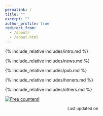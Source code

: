 ```yaml
---
permalink: /
title: ""
excerpt: ""
author_profile: true
redirect_from: 
  - /about/
  - /about.html
---
```


<span class='anchor' id='about-me'></span>

{% include_relative includes/intro.md %}

{% include_relative includes/news.md %}

{% include_relative includes/pub.md %}

{% include_relative includes/honers.md %}

{% include_relative includes/others.md %}

<a href="https://info.flagcounter.com/RpBh"><img src="https://s01.flagcounter.com/countxl/RpBh/bg_FFFFFF/txt_000000/border_CCCCCC/columns_8/maxflags_30/viewers_0/labels_1/pageviews_1/flags_1/percent_0/" alt="Free counters!" border="0"></a>

<script type='text/javascript' id='clustrmaps' src='//cdn.clustrmaps.com/map_v2.js?cl=ffffff&w=486&t=tt&d=delbcR5F-4JyHOBOX_RBwwElRbRXtcFtYvUEyDbPl60&co=2d78ad&cmo=3acc3a&cmn=ff5353&ct=ffffff'></script>

<div style="text-align: center; font-size: small;">
  Last updated on <span id="date"></span>
  <script>
    document.getElementById('date').textContent = new Date().toLocaleDateString();
  </script>
</div>